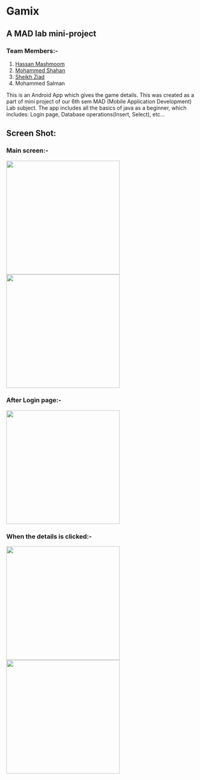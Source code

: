 # Gamix
## A MAD lab mini-project
### Team Members:-

1. [Hassan Mashmoom](https://github.com/hassanmash)
2. [Mohammed Shahan](https://github.com/MoShahan)
3. [Sheikh Ziad](https://github.com/sheikhziad)
4. Mohammed Salman

This is an Android App which gives the game details. This was created as a part of mini project of our 6th sem MAD (Mobile Application Development) Lab subject.
The app includes all the basics of java as a beginner, which includes: Login page, Database operations(Insert, Select), etc...

## Screen Shot:
### Main screen:-
<!-- ![image](https://user-images.githubusercontent.com/61452898/129076118-bcd1dc15-11d8-4e74-b8fb-9ffa09d762ae.png)  -->
<img src="https://user-images.githubusercontent.com/61452898/129076118-bcd1dc15-11d8-4e74-b8fb-9ffa09d762ae.png" width="300">  <img src="https://user-images.githubusercontent.com/61452898/129076205-25b61431-0d0a-4053-85f8-3d8db9954437.png" width="300">
<!-- ![image](https://user-images.githubusercontent.com/61452898/129076205-25b61431-0d0a-4053-85f8-3d8db9954437.png) -->

### After Login page:-

<!-- ![image](https://user-images.githubusercontent.com/61452898/129076327-fe922944-82fc-43ec-a70f-913d977c929a.png) -->
<img src="https://user-images.githubusercontent.com/61452898/129076327-fe922944-82fc-43ec-a70f-913d977c929a.png" width="300"> 

### When the details is clicked:-

<!-- ![image](https://user-images.githubusercontent.com/61452898/129077878-69ddda34-e454-458c-af37-4ebb1a7c77d9.png) -->
<img src="https://user-images.githubusercontent.com/61452898/129077878-69ddda34-e454-458c-af37-4ebb1a7c77d9.png" width="300">  <img src="https://user-images.githubusercontent.com/61452898/129076407-e3867d74-a47b-45c9-81ef-c1c7ef4a79ed.png" width="300"> 
<!-- ![image](https://user-images.githubusercontent.com/61452898/129076407-e3867d74-a47b-45c9-81ef-c1c7ef4a79ed.png) -->
